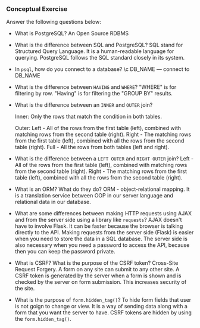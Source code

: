 ### Conceptual Exercise

Answer the following questions below:

- What is PostgreSQL?
  An Open Source RDBMS

- What is the difference between SQL and PostgreSQL?
  SQL stand for Structured Query Language.  It is a human-readable language for querying.  PostgreSQL follows the SQL standard closely in its system.

- In `psql`, how do you connect to a database?
  \c DB_NAME — connect to DB_NAME


- What is the difference between `HAVING` and `WHERE`?
  "WHERE" is for filtering by row.  "Having" is for filtering the "GROUP BY" results.

- What is the difference between an `INNER` and `OUTER` join?

  Inner:
  Only the rows that match the condition in both tables.

  Outer:
  Left - All of the rows from the first table (left), combined with matching rows from the second table (right).
  Right - The matching rows from the first table (left), combined with all the rows from the second table (right).
  Full - All the rows from both tables (left and right).

- What is the difference between a `LEFT OUTER` and `RIGHT OUTER` join?
Left - All of the rows from the first table (left), combined with matching rows from the second table (right).
Right - The matching rows from the first table (left), combined with all the rows from the second table (right).

- What is an ORM? What do they do?
  ORM - object-relational mapping.  It is a translation service between OOP in our server language and relational data in our database.

- What are some differences between making HTTP requests using AJAX 
  and from the server side using a library like `requests`?
  AJAX doesn't have to involve Flask.  It can be faster because the browser is talking directly to the API.  Making requests from the server side (Flask) is easier when you need to store the data in a SQL database.  The server side is also necessary when you need a password to access the API, because then you can keep the password private.

- What is CSRF? What is the purpose of the CSRF token?
  Cross-Site Request Forgery. A form on any site can submit to any other site. A CSRF token is generated by the server when a form is shown and is checked by the server on form submission. This increases security of the site.

- What is the purpose of `form.hidden_tag()`?
  To hide form fields that user is not goign to change or view.  It is a way of sending data along with a form that you want the server to have.  CSRF tokens are hidden by using the `form.hidden_tag()`.